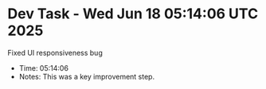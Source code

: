 # Dev Task - Wed Jun 18 05:14:06 UTC 2025
Fixed UI responsiveness bug
- Time: 05:14:06
- Notes: This was a key improvement step.
